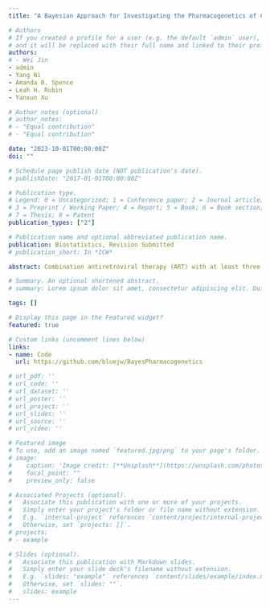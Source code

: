 ```yaml
---
title: "A Bayesian Approach for Investigating the Pharmacogenetics of Combination Antiretroviral Therapy in People with HIV"

# Authors
# If you created a profile for a user (e.g. the default `admin` user), write the username (folder name) here 
# and it will be replaced with their full name and linked to their profile.
authors:
# - Wei Jin
- admin
- Yang Ni
- Amanda B. Spence
- Leah H. Rubin
- Yanxun Xu

# Author notes (optional)
# author_notes:
# - "Equal contribution"
# - "Equal contribution"

date: "2023-10-01T00:00:00Z"
doi: ""

# Schedule page publish date (NOT publication's date).
# publishDate: "2017-01-01T00:00:00Z"

# Publication type.
# Legend: 0 = Uncategorized; 1 = Conference paper; 2 = Journal article;
# 3 = Preprint / Working Paper; 4 = Report; 5 = Book; 6 = Book section;
# 7 = Thesis; 8 = Patent
publication_types: ["2"]

# Publication name and optional abbreviated publication name.
publication: Biostatistics, Revision Submitted
# publication_short: In *ICW*

abstract: Combination antiretroviral therapy (ART) with at least three different drugs has become the standard of care for people with HIV (PWH) due to its exceptional effectiveness in viral suppression. However, many ART drugs have been reported to associate with neuropsychiatric adverse effects including depression, especially when certain genetic polymorphisms exist. Pharmacogenetics is an important consideration for administering combination ART as it may influence drug efficacy and increase risk for neuropsychiatric conditions. Large-scale longitudinal HIV databases provide researchers opportunities to investigate the pharmacogenetics of combination ART in a data-driven manner. However, with more than 30 FDA-approved ART drugs, the interplay between the large number of possible ART drug combinations and genetic polymorphisms imposes statistical modeling challenges. We develop a Bayesian approach to examine the longitudinal effects of combination ART and their interactions with genetic polymorphisms on depressive symptoms in PWH. The proposed method utilizes a Gaussian process with a composite kernel function to capture the longitudinal combination ART effects by directly incorporating individuals' treatment histories, and a Bayesian classification and regression tree to account for individual heterogeneity. Through both simulation studies and an application to a dataset from the Women’s Interagency HIV Study, we demonstrate the clinical utility of the proposed approach in investigating the pharmacogenetics of combination ART, and assisting physicians to make effective individualized treatment decisions that can improve health outcomes for PWH.

# Summary. An optional shortened abstract.
# summary: Lorem ipsum dolor sit amet, consectetur adipiscing elit. Duis posuere tellus ac convallis placerat. Proin tincidunt magna sed ex sollicitudin condimentum.

tags: []

# Display this page in the Featured widget?
featured: true

# Custom links (uncomment lines below)
links:
- name: Code
  url: https://github.com/bluejw/BayesPharmacogenetics

# url_pdf: ''
# url_code: ''
# url_dataset: ''
# url_poster: ''
# url_project: ''
# url_slides: ''
# url_source: ''
# url_video: ''

# Featured image
# To use, add an image named `featured.jpg/png` to your page's folder. 
# image:
#    caption: 'Image credit: [**Unsplash**](https://unsplash.com/photos/pLCdAaMFLTE)'
#    focal_point: ""
#    preview_only: false

# Associated Projects (optional).
#   Associate this publication with one or more of your projects.
#   Simply enter your project's folder or file name without extension.
#   E.g. `internal-project` references `content/project/internal-project/index.md`.
#   Otherwise, set `projects: []`.
# projects:
# - example

# Slides (optional).
#   Associate this publication with Markdown slides.
#   Simply enter your slide deck's filename without extension.
#   E.g. `slides: "example"` references `content/slides/example/index.md`.
#   Otherwise, set `slides: ""`.
#   slides: example
---
```

